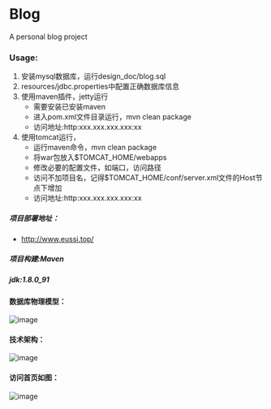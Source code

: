 # Blog
A personal blog project

### Usage:
1. 安装mysql数据库，运行design_doc/blog.sql
2. resources/jdbc.properties中配置正确数据库信息
3. 使用maven插件，jetty运行
    - 需要安装已安装maven  
    - 进入pom.xml文件目录运行，mvn clean package
    - 访问地址:http:xxx.xxx.xxx.xxx:xx 
4. 使用tomcat运行，
    - 运行maven命令，mvn clean package
    - 将war包放入$TOMCAT_HOME/webapps
    - 修改必要的配置文件，如端口，访问路径
    - 访问不加项目名，记得$TOMCAT_HOME/conf/server.xml文件的Host节点下增加<Context path="" docBase="Blog" debug="0" reloadable="true"/>
    - 访问地址:http:xxx.xxx.xxx.xxx:xx

##### 项目部署地址：

 - http://www.eussi.top/

##### 项目构建:Maven

##### jdk:1.8.0_91

#### 数据库物理模型：
![image](https://github.com/eussi/Blog/blob/master/design_doc/physicaldiagram.png)
#### 技术架构：
![image](https://github.com/eussi/Blog/blob/master/design_doc/Technical-framework.png)
#### 访问首页如图：
![image](https://github.com/eussi/Blog/blob/master/design_doc/pre-index.jpg)
